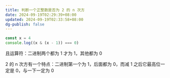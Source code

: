 ```yaml
---
title: 判断一个正整数是否为 2 的 n 次方
date: 2024-09-19T02:29:39+08:00
updated: 2024-09-19T02:33:58+08:00
dg-publish: false
---
```


```js
const x = 4
console.log((x & (x - 1)) === 0)
```

且运算符：二进制两个都为 1 才为 1，其他都为 0

2 的 n 次方有一个特点：二进制第一个为 1，后面都为 0，而减 1 之后它最高位一定是 0，与一下一定为 0

